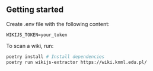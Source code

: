 ## Getting started

Create .env file with the following content:

```
WIKIJS_TOKEN=your_token
```

To scan a wiki, run:

```sh
poetry install # Install dependencies
poetry run wikijs-extractor https://wiki.knml.edu.pl/
```
